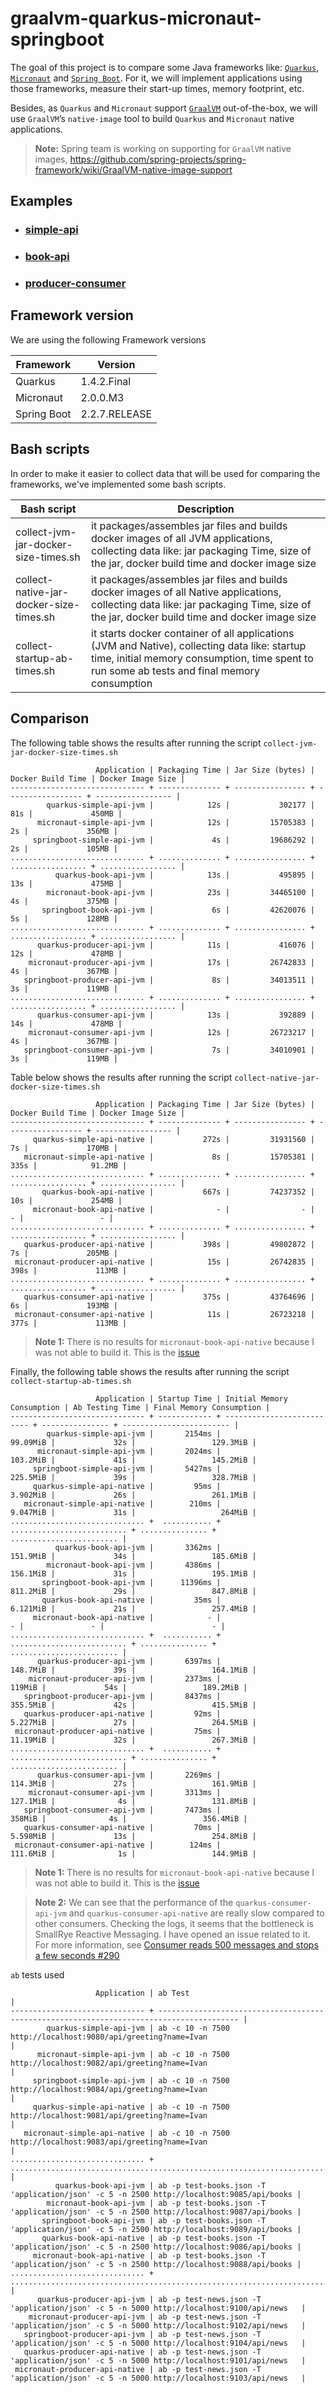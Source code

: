 # graalvm-quarkus-micronaut-springboot

The goal of this project is to compare some Java frameworks like: [`Quarkus`](https://quarkus.io/), [`Micronaut`](https://micronaut.io/) and [`Spring Boot`](https://docs.spring.io/spring-boot/docs/current/reference/htmlsingle/). For it, we will implement applications using those frameworks, measure their start-up times, memory footprint, etc.

Besides, as `Quarkus` and `Micronaut` support [`GraalVM`](https://www.graalvm.org/) out-of-the-box, we will use `GraalVM`’s `native-image` tool to build `Quarkus` and `Micronaut` native applications.

> **Note:** Spring team is working on supporting for `GraalVM` native images, https://github.com/spring-projects/spring-framework/wiki/GraalVM-native-image-support

## Examples

- ### [simple-api](https://github.com/ivangfr/graalvm-quarkus-micronaut-springboot/tree/master/simple-api#graalvm-quarkus-micronaut-springboot)
- ### [book-api](https://github.com/ivangfr/graalvm-quarkus-micronaut-springboot/tree/master/book-api#graalvm-quarkus-micronaut-springboot)
- ### [producer-consumer](https://github.com/ivangfr/graalvm-quarkus-micronaut-springboot/tree/master/producer-consumer#graalvm-quarkus-micronaut-springboot)

## Framework version

We are using the following Framework versions

| Framework   | Version       |
| ----------- | ------------- |
| Quarkus     | 1.4.2.Final   |
| Micronaut   | 2.0.0.M3      |
| Spring Boot | 2.2.7.RELEASE |

## Bash scripts

In order to make it easier to collect data that will be used for comparing the frameworks, we've implemented some bash scripts.

| Bash script                             | Description |
| --------------------------------------- | ----------- |
| collect-jvm-jar-docker-size-times.sh    | it packages/assembles jar files and builds docker images of all JVM applications, collecting data like: jar packaging Time, size of the jar, docker build time and docker image size |
| collect-native-jar-docker-size-times.sh | it packages/assembles jar files and builds docker images of all Native applications, collecting data like: jar packaging Time, size of the jar, docker build time and docker image size |
| collect-startup-ab-times.sh             | it starts docker container of all applications (JVM and Native), collecting data like: startup time, initial memory consumption, time spent to run some ab tests and final memory consumption |

## Comparison

The following table shows the results after running the script `collect-jvm-jar-docker-size-times.sh`
```
                   Application | Packaging Time | Jar Size (bytes) | Docker Build Time | Docker Image Size |
------------------------------ + -------------- + ---------------- + ----------------- + ----------------- |
        quarkus-simple-api-jvm |            12s |           302177 |               81s |             450MB |
      micronaut-simple-api-jvm |            12s |         15705383 |                2s |             356MB |
     springboot-simple-api-jvm |             4s |         19686292 |                2s |             105MB |
.............................. + .............. + ................ + ................. + ................. |
          quarkus-book-api-jvm |            13s |           495895 |               13s |             475MB |
        micronaut-book-api-jvm |            23s |         34465100 |                4s |             375MB |
       springboot-book-api-jvm |             6s |         42620076 |                5s |             128MB |
.............................. + .............. + ................ + ................. + ................. |
      quarkus-producer-api-jvm |            11s |           416076 |               12s |             478MB |
    micronaut-producer-api-jvm |            17s |         26742833 |                4s |             367MB |
   springboot-producer-api-jvm |             8s |         34013511 |                3s |             119MB |
.............................. + .............. + ................ + ................. + ................. |
      quarkus-consumer-api-jvm |            13s |           392889 |               14s |             478MB |
    micronaut-consumer-api-jvm |            12s |         26723217 |                4s |             367MB |
   springboot-consumer-api-jvm |             7s |         34010901 |                3s |             119MB |
```

Table below shows the results after running the script `collect-native-jar-docker-size-times.sh`
```
                   Application | Packaging Time | Jar Size (bytes) | Docker Build Time | Docker Image Size |
------------------------------ + -------------- + ---------------- + ----------------- + ----------------- |
     quarkus-simple-api-native |           272s |         31931560 |                7s |             170MB |
   micronaut-simple-api-native |             8s |         15705381 |              335s |            91.2MB |
.............................. + .............. + ................ + ................. + ................. |
       quarkus-book-api-native |           667s |         74237352 |               10s |             254MB |
     micronaut-book-api-native |              - |                - |                 - |                 - |
.............................. + .............. + ................ + ................. + ................. |
   quarkus-producer-api-native |           398s |         49802872 |                7s |             205MB |
 micronaut-producer-api-native |            15s |         26742835 |              398s |             113MB |
.............................. + .............. + ................ + ................. + ................. |
   quarkus-consumer-api-native |           375s |         43764696 |                6s |             193MB |
 micronaut-consumer-api-native |            11s |         26723218 |              377s |             113MB |
```
> **Note 1:** There is no results for `micronaut-book-api-native` because I was not able to build it. This is the [issue](https://github.com/ivangfr/graalvm-quarkus-micronaut-springboot/tree/master/book-api/micronaut-book-api#issues)

Finally, the following table shows the results after running the script `collect-startup-ab-times.sh`
```
                   Application | Startup Time | Initial Memory Consumption | Ab Testing Time | Final Memory Consumption |
------------------------------ + ------------ + -------------------------- + --------------- + ------------------------ |
        quarkus-simple-api-jvm |       2154ms |                   99.09MiB |             32s |                 129.3MiB |
      micronaut-simple-api-jvm |       2024ms |                   103.2MiB |             41s |                 145.2MiB |
     springboot-simple-api-jvm |       5427ms |                   225.5MiB |             39s |                 328.7MiB |
     quarkus-simple-api-native |         95ms |                   3.902MiB |             26s |                 261.1MiB |
   micronaut-simple-api-native |        210ms |                   9.047MiB |             31s |                   264MiB |
.............................. +  ........... + .......................... + ............... + ........................ |
          quarkus-book-api-jvm |       3362ms |                   151.9MiB |             34s |                 185.6MiB |
        micronaut-book-api-jvm |       4386ms |                   156.1MiB |             31s |                 195.1MiB |
       springboot-book-api-jvm |      11396ms |                   811.2MiB |             29s |                 847.8MiB |
       quarkus-book-api-native |         35ms |                   6.121MiB |             21s |                 257.4MiB |
     micronaut-book-api-native |            - |                          - |               - |                        - |
.............................. +  ........... + .......................... + ............... + ........................ |
      quarkus-producer-api-jvm |       6397ms |                   148.7MiB |             39s |                 164.1MiB |
    micronaut-producer-api-jvm |       2373ms |                     119MiB |             54s |                 189.2MiB |
   springboot-producer-api-jvm |       8437ms |                   355.5MiB |             42s |                 415.5MiB |
   quarkus-producer-api-native |         92ms |                   5.227MiB |             27s |                 264.5MiB |
 micronaut-producer-api-native |         75ms |                   11.19MiB |             32s |                 267.3MiB |
.............................. +  ........... + .......................... + ............... + ........................ |
      quarkus-consumer-api-jvm |       2269ms |                   114.3MiB |             27s |                 161.9MiB |
    micronaut-consumer-api-jvm |       3313ms |                   127.1MiB |              4s |                 131.8MiB |
   springboot-consumer-api-jvm |       7473ms |                     358MiB |              4s |                 356.4MiB |
   quarkus-consumer-api-native |         70ms |                   5.598MiB |             13s |                 254.8MiB |
 micronaut-consumer-api-native |        124ms |                   111.6MiB |              1s |                 144.9MiB |
```

> **Note 1:** There is no results for `micronaut-book-api-native` because I was not able to build it. This is the [issue](https://github.com/ivangfr/graalvm-quarkus-micronaut-springboot/tree/master/book-api/micronaut-book-api#issues)

> **Note 2:** We can see that the performance of the `quarkus-consumer-api-jvm` and `quarkus-consumer-api-native` are really slow compared to other consumers. Checking the logs, it seems that the bottleneck is SmallRye Reactive Messaging. I have opened an issue related to it. For more information, see [Consumer reads 500 messages and stops a few seconds #290](https://github.com/smallrye/smallrye-reactive-messaging/issues/290)

`ab` tests used
```
                   Application | ab Test                                                                                  |
------------------------------ + ---------------------------------------------------------------------------------------- |
        quarkus-simple-api-jvm | ab -c 10 -n 7500 http://localhost:9080/api/greeting?name=Ivan                            |
      micronaut-simple-api-jvm | ab -c 10 -n 7500 http://localhost:9082/api/greeting?name=Ivan                            |
     springboot-simple-api-jvm | ab -c 10 -n 7500 http://localhost:9084/api/greeting?name=Ivan                            |
     quarkus-simple-api-native | ab -c 10 -n 7500 http://localhost:9081/api/greeting?name=Ivan                            |
   micronaut-simple-api-native | ab -c 10 -n 7500 http://localhost:9083/api/greeting?name=Ivan                            |
.............................. + ........................................................................................ |
          quarkus-book-api-jvm | ab -p test-books.json -T 'application/json' -c 5 -n 2500 http://localhost:9085/api/books |
        micronaut-book-api-jvm | ab -p test-books.json -T 'application/json' -c 5 -n 2500 http://localhost:9087/api/books |
       springboot-book-api-jvm | ab -p test-books.json -T 'application/json' -c 5 -n 2500 http://localhost:9089/api/books |
       quarkus-book-api-native | ab -p test-books.json -T 'application/json' -c 5 -n 2500 http://localhost:9086/api/books |
     micronaut-book-api-native | ab -p test-books.json -T 'application/json' -c 5 -n 2500 http://localhost:9088/api/books |
.............................. + ........................................................................................ |
      quarkus-producer-api-jvm | ab -p test-news.json -T 'application/json' -c 5 -n 5000 http://localhost:9100/api/news   |
    micronaut-producer-api-jvm | ab -p test-news.json -T 'application/json' -c 5 -n 5000 http://localhost:9102/api/news   |
   springboot-producer-api-jvm | ab -p test-news.json -T 'application/json' -c 5 -n 5000 http://localhost:9104/api/news   |
   quarkus-producer-api-native | ab -p test-news.json -T 'application/json' -c 5 -n 5000 http://localhost:9101/api/news   |
 micronaut-producer-api-native | ab -p test-news.json -T 'application/json' -c 5 -n 5000 http://localhost:9103/api/news   |
```
